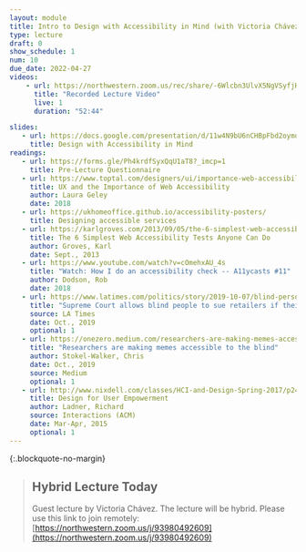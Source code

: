 ```yaml
---
layout: module
title: Intro to Design with Accessibility in Mind (with Victoria Chávez)
type: lecture
draft: 0
show_schedule: 1
num: 10
due_date: 2022-04-27
videos: 
    - url: https://northwestern.zoom.us/rec/share/-6Wlcbn3UlvX5NgVSyfjHlMGWp_jzBO2EOCcnR2NHmSjjtzdzg5YRbHFBClm3tPB.DTMbCT2ueK4DXuY6
      title: "Recorded Lecture Video"
      live: 1
      duration: "52:44"

slides:
   - url: https://docs.google.com/presentation/d/11w4N9bU6nCHBpFbd2oymqZrgZRCrjjVRz7eWOaHtPmk/edit
     title: Design with Accessibility in Mind
readings:
   - url: https://forms.gle/Ph4krdfSyxQqU1aT8?_imcp=1
     title: Pre-Lecture Questionnaire
   - url: https://www.toptal.com/designers/ui/importance-web-accessibility
     title: UX and the Importance of Web Accessibility
     author: Laura Geley
     date: 2018
   - url: https://ukhomeoffice.github.io/accessibility-posters/
     title: Designing accessible services
   - url: https://karlgroves.com/2013/09/05/the-6-simplest-web-accessibility-tests-anyone-can-do
     title: The 6 Simplest Web Accessibility Tests Anyone Can Do
     author: Groves, Karl
     date: Sept., 2013
   - url: https://www.youtube.com/watch?v=cOmehxAU_4s
     title: "Watch: How I do an accessibility check -- A11ycasts #11"
     author: Dodson, Rob
     date: 2018
   - url: https://www.latimes.com/politics/story/2019-10-07/blind-person-dominos-ada-supreme-court-disabled
     title: "Supreme Court allows blind people to sue retailers if their websites are not accessible"
     source: LA Times
     date: Oct., 2019
     optional: 1
   - url: https://onezero.medium.com/researchers-are-making-memes-accessible-to-the-blind-46b9ef0550da
     title: "Researchers are making memes accessible to the blind"
     author: Stokel-Walker, Chris 
     date: Oct., 2019
     source: Medium
     optional: 1
   - url: http://www.nixdell.com/classes/HCI-and-Design-Spring-2017/p24-ladner.pdf
     title: Design for User Empowerment
     author: Ladner, Richard
     source: Interactions (ACM)
     date: Mar-Apr, 2015
     optional: 1
---
```

{:.blockquote-no-margin}
> ## Hybrid Lecture Today
> Guest lecture by Victoria Chávez. The lecture will be hybrid. Please use this link to join remotely: [https://northwestern.zoom.us/j/93980492609](https://northwestern.zoom.us/j/93980492609)
